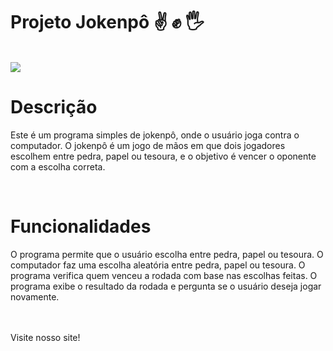 # Projeto Jokenpô &#x270C; &#x270A; &#x1F590;
<br>
<img src="https://github.com/beatrizfelicia/Projeto-JokenP-/assets/135664538/9bf373b9-9037-43b5-bbd6-be28ff4e5b9e">
<h1>  Descrição </h1>
<p>Este é um programa simples de jokenpô, onde o usuário joga contra o computador. O jokenpô é um jogo de mãos em que dois jogadores escolhem entre pedra, papel ou tesoura, e o objetivo é vencer o oponente com a escolha correta.</p>
<br>
 <h1> Funcionalidades </h1>
<p> O programa permite que o usuário escolha entre pedra, papel ou tesoura.
O computador faz uma escolha aleatória entre pedra, papel ou tesoura.
O programa verifica quem venceu a rodada com base nas escolhas feitas.
O programa exibe o resultado da rodada e pergunta se o usuário deseja jogar novamente. 
</p>
<br>
<br>
Visite nosso site! <a href="https://beatrizfelicia.github.io/Projeto-JokenP-/">
